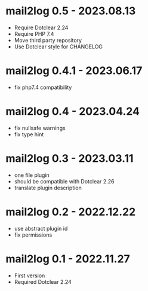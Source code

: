 mail2log 0.5 - 2023.08.13
===========================================================
* Require Dotclear 2.24
* Require PHP 7.4
* Move third party repository
* Use Dotclear style for CHANGELOG

mail2log 0.4.1 - 2023.06.17
===========================================================
- fix php7.4 compatibility

mail2log 0.4 - 2023.04.24
===========================================================
- fix nullsafe warnings
- fix type hint

mail2log 0.3 - 2023.03.11
===========================================================
- one file plugin
- should be compatible with Dotclear 2.26
- translate plugin description

mail2log 0.2 - 2022.12.22
===========================================================
- use abstract plugin id
- fix permissions

mail2log 0.1 - 2022.11.27
===========================================================
- First version
- Required Dotclear 2.24